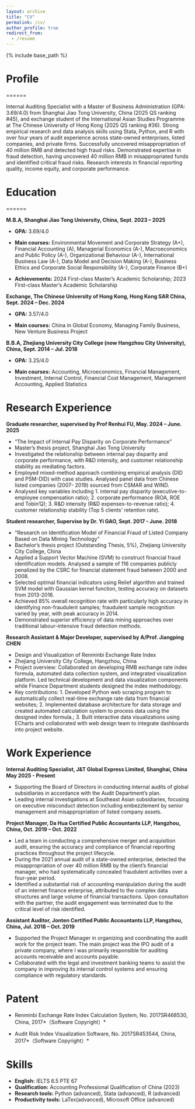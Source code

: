 ```yaml
---
layout: archive
title: "CV"
permalink: /cv/
author_profile: true
redirect_from:
  - /resume
---
```


{% include base_path %}

# Profile
======

Internal Auditing Specialist with a Master of Business Administration (GPA: 3.69/4.0) from Shanghai Jiao Tong University, China (2025 QS ranking #45), and exchange student of the International Asian Studies Programme at The Chinese University of Hong Kong (2025 QS ranking #36). Strong empirical research and data analysis skills using Stata, Python, and R with over four years of audit experience across state-owned enterprises, listed companies, and private firms. Successfully uncovered misappropriation of 40 million RMB and detected high fraud risks. Demonstrated expertise in fraud detection, having uncovered 40 million RMB in misappropriated funds and identified critical fraud risks. Research interests in financial reporting quality, income equity, and corporate performance. 

# Education
======

**M.B.A, Shanghai Jiao Tong University, China, Sept. 2023 – 2025**

* **GPA:** 3.69/4.0

* **Main courses:** Environmental Movement and Corporate Strategy (A+), Financial Accounting (A), Managerial Economics (A-), Macroeconomics and Public Policy (A-), Organizational Behaviour (A-), International Business Law (A-), Data Model and Decision Making (A-), Business Ethics and Corporate Social Responsibility (A-), Corporate Finance (B+)

- **Achievements:** 2024 First-class Master’s Academic Scholarship; 2023 First-class Master’s Academic Scholarship

**Exchange, The Chinese University of Hong Kong, Hong Kong SAR China, Sept. 2024 – Dec. 2024**

* **GPA:** 3.57/4.0

* **Main courses:** China in Global Economy, Managing Family Business, New Venture Business Project

**B.B.A, Zhejiang University City College (now Hangzhou City University), China, Sept. 2014 – Jul. 2018**

* **GPA:** 3.25/4.0

* **Main courses:** Accounting, Microeconomics, Financial Management, Investment, Internal Control, Financial Cost Management, Management Accounting, Applied Statistics

Research Experience
======

**Graduate researcher, supervised by Prof Renhui FU, May. 2024 – June. 2025**

* “The Impact of Internal Pay Disparity on Corporate Performance”
* Master’s thesis project, Shanghai Jiao Tong University                                                        
* Investigated the relationship between internal pay disparity and corporate performance, with R&D intensity, and customer relationship stability as mediating factors.
* Employed mixed-method approach combining empirical analysis (DID and PSM-DID) with case studies. Analysed panel data from Chinese listed companies (2007- 2019) sourced from CSMAR and WIND.
* Analysed key variables including 1. internal pay disparity (executive-to-employee compensation ratio); 2. corporate performance (ROA, ROE and Tobin’Q); 3. R&D intensity (R&D expenses-to-revenue ratio); 4. customer relationship stability (Top 5 clients' retention rate).

**Student researcher, Supervise by Dr. Yi GAO, Sept. 2017 - June. 2018**

* "Research on Identification Model of Financial Fraud of Listed Company Based on Data Mining Technology"
* Bachelor’s thesis project (Outstanding Thesis, 5%), Zhejiang University City College, China
* Applied a Support Vector Machine (SVM) to construct financial fraud identification models. Analysed a sample of 116 companies publicly penalized by the CSRC for financial statement fraud between 2000 and 2008.
* Selected optimal financial indicators using Relief algorithm and trained SVM model with Gaussian kernel function, testing accuracy on datasets from 2013-2016.
* Achieved 85% overall recognition rate with particularly high accuracy in identifying non-fraudulent samples; fraudulent sample recognition varied by year, with peak accuracy in 2014.
* Demonstrated superior efficiency of data mining approaches over traditional labour-intensive fraud detection methods.

**Research Assistant & Major Developer, supervised by A/Prof. Jiangping CHEN**

* Design and Visualization of Renminbi Exchange Rate Index
* Zhejiang University City College, Hangzhou, China
* Project overview: Collaborated on developing RMB exchange rate index formula, automated data collection system, and integrated visualization platform. Led technical development and data visualization components while Finance Department students designed the index methodology.
* Key contributions: 1. Developed Python web scraping program to automatically collect real-time exchange rate data from financial websites; 2. Implemented database architecture for data storage and created automated calculation system to process data using the designed index formula.; 3. Built interactive data visualizations using ECharts and collaborated with web design team to integrate dashboards into project website.

Work Experience
======

**Internal Auditing Specialist, J&T Global Express Limited, Shanghai, China May 2025 - Present**

* Supporting the Board of Directors in conducting internal audits of global subsidiaries in accordance with the Audit Department’s plan.
* Leading internal investigations at Southeast Asian subsidiaries, focusing on executive misconduct detection including embezzlement by senior management and misappropriation of listed company assets.


**Project Manager, Da Hua Certified Public Accountants LLP, Hangzhou, China, Oct. 2019 – Oct. 2022**

* Led a team in conducting a comprehensive merger and acquisition audit, ensuring the accuracy and compliance of financial reporting practices throughout the project lifecycle.
* During the 2021 annual audit of a state-owned enterprise, detected the misappropriation of over 40 million RMB by the client’s financial manager, who had systematically concealed fraudulent activities over a four-year period.
* Identified a substantial risk of accounting manipulation during the audit of an internet finance enterprise, attributed to the complex data structures and large volume of financial transactions. Upon consultation with the partner, the audit engagement was terminated due to the critical level of risk identified.

**Assistant Auditor, Jonten Certified Public Accountants LLP, Hangzhou, China, Jul. 2018 – Oct. 2019**

* Supported the Project Manager in organizing and coordinating the audit work for the project team. The main project was the IPO audit of a private company, where I was primarily responsible for auditing accounts receivable and accounts payable.
* Collaborated with the legal and investment banking teams to assist the company in improving its internal control systems and ensuring compliance with regulatory standards.

# Patent

- Renminbi Exchange Rate Index Calculation System, No. 2017SR468530, China, 2017*（Software Copyright）*

- Audit Risk Index Visualization Software, No. 2017SR453544, China, 2017*（Software Copyright）*

Skills
======

* **English:** IELTS 6.5 PTE 67
* **Qualification:** Accounting Professional Qualification of China (2023)
* **Research tools:** Python (advanced), Stata (advanced), R (advanced)
* **Productivity tools:**  LaTex(advanced), Microsoft Office (advanced)